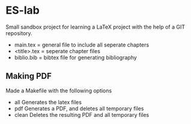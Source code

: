 # ES-lab
Small sandbox project for learning a LaTeX project with 
the help of a GIT repository.

 - main.tex      = general file to include all seperate chapters
 - \<title>.tex   = seperate chapter files
 - biblio.bib = bibtex file for generating bibliography 

## Making PDF
Made a Makefile with the following options
 - all
   Generates the latex files
 - pdf
   Generates a PDF, and deletes all temporary files
 - clean
   Deletes the resulting PDF and all temporary files
